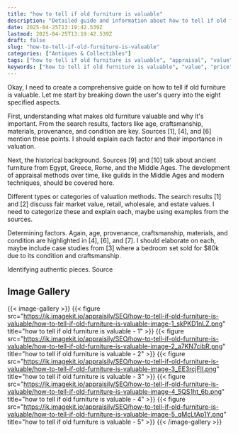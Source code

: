 ```yaml
---
title: "how to tell if old furniture is valuable"
description: "Detailed guide and information about how to tell if old furniture is valuable"
date: 2025-04-25T13:19:42.539Z
lastmod: 2025-04-25T13:19:42.539Z
draft: false
slug: "how-to-tell-if-old-furniture-is-valuable"
categories: ["Antiques & Collectibles"]
tags: ["how to tell if old furniture is valuable", "appraisal", "value"]
keywords: ["how to tell if old furniture is valuable", "value", "price", "worth", "appraisal"]
---
```


<think>
Okay, I need to create a comprehensive guide on how to tell if old furniture is valuable. Let me start by breaking down the user's query into the eight specified aspects. 

First, understanding what makes old furniture valuable and why it's important. From the search results, factors like age, craftsmanship, materials, provenance, and condition are key. Sources [1], [4], and [6] mention these points. I should explain each factor and their importance in valuation.

Next, the historical background. Sources [9] and [10] talk about ancient furniture from Egypt, Greece, Rome, and the Middle Ages. The development of appraisal methods over time, like guilds in the Middle Ages and modern techniques, should be covered here.

Different types or categories of valuation methods. The search results [1] and [2] discuss fair market value, retail, wholesale, and estate values. I need to categorize these and explain each, maybe using examples from the sources.

Determining factors. Again, age, provenance, craftsmanship, materials, and condition are highlighted in [4], [6], and [7]. I should elaborate on each, maybe include case studies from [3] where a bedroom set sold for $80k due to its condition and craftsmanship.

Identifying authentic pieces. Source


## Image Gallery

{{< image-gallery >}}
  {{< figure src="https://ik.imagekit.io/appraisily/SEO/how-to-tell-if-old-furniture-is-valuable/how-to-tell-if-old-furniture-is-valuable-image-1_skPKD1nLZ.png" title="how to tell if old furniture is valuable - 1" >}}
  {{< figure src="https://ik.imagekit.io/appraisily/SEO/how-to-tell-if-old-furniture-is-valuable/how-to-tell-if-old-furniture-is-valuable-image-2_a7KN7cibR.png" title="how to tell if old furniture is valuable - 2" >}}
  {{< figure src="https://ik.imagekit.io/appraisily/SEO/how-to-tell-if-old-furniture-is-valuable/how-to-tell-if-old-furniture-is-valuable-image-3_EE3rcjFlI.png" title="how to tell if old furniture is valuable - 3" >}}
  {{< figure src="https://ik.imagekit.io/appraisily/SEO/how-to-tell-if-old-furniture-is-valuable/how-to-tell-if-old-furniture-is-valuable-image-4_5QS1ht_6b.png" title="how to tell if old furniture is valuable - 4" >}}
  {{< figure src="https://ik.imagekit.io/appraisily/SEO/how-to-tell-if-old-furniture-is-valuable/how-to-tell-if-old-furniture-is-valuable-image-5_qMcLtAp1Y.png" title="how to tell if old furniture is valuable - 5" >}}
{{< /image-gallery >}}

